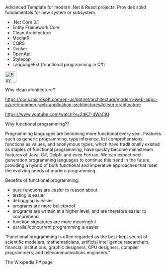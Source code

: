 Advanced Template for modern .Net & React projects.
Provides solid fundamentals for new system or subsystem.

- .Net Core 3.1
- Entity Framework Core
- Clean Architecture
- MediatR
- CQRS
- Docker
- OpenApi
- Stylecop
- LanguageExt (functional programming in C#)

<a href='https://ko-fi.com/N4N11FCB5' target='_blank'><img height='36' style='border:0px;height:36px;' src='https://az743702.vo.msecnd.net/cdn/kofi3.png?v=2' border='0' alt='Buy Me a Coffee at ko-fi.com' /></a>

Why clean architecture?

https://docs.microsoft.com/en-us/dotnet/architecture/modern-web-apps-azure/common-web-application-architectures#clean-architecture

https://www.youtube.com/watch?v=2dKZ-dWaCiU

Why functional programming??

Programming languages are becoming more functional every year.
Features such as generic programming, type inference, list comprehensions, functions as values, and anonymous types, which have traditionally existed as staples of functional programming, have quickly become mainstream features of Java, C#, Delphi and even Fortran.
We can expect next-generation programming languages to continue this trend in the future, providing a hybrid of both functional and imperative approaches that meet the evolving needs of modern programming.

Benefits of functional programming:
 - pure functions are easier to reason about
 - testing is easier
 - debugging is easier
 - programs are more bulletproof
 - programs are written at a higher level, and are therefore easier to comprehend
 - function signatures are more meaningful
 - parallel/concurrent programming is easier

“Functional programming is often regarded as the best-kept secret of scientific modelers, mathematicians, artificial intelligence researchers, financial institutions, graphic designers, CPU designers, compiler programmers, and telecommunications engineers.”

The Wikipedia F# page
